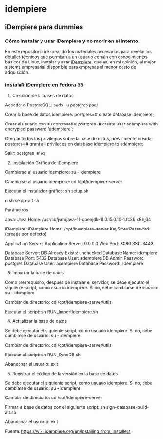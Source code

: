 # idempiere
## iDempiere para dummies
### Cómo instalar y usar iDempiere y no morir en el intento.

En este repositorio iré creando los materiales necesarios para revelar los detalles técnicos que permitan a un usuario común con conocimientos básicos de Linux, instalar y usar [iDempiere](https://github.com/idempiere/idempiere), que es, en mi opinión, el mejor sistema empresarial disponible para empresas al menor costo de adquisición.

### InstalaR iDempiere en Fedora 36

1. Creación de la bases de datos

Acceder a PostgreSQL:
sudo -u postgres psql

Crear la base de datos idempiere:
postgres=# 
create database idempiere;

Crear el usuario con su contraseña:
postgres=# 
create user adempiere with encrypted password 'adempiere';

Otorgar todos los privilegios sobre la base de datos, previamente creada:
postgres=# 
grant all privileges on database idempiere to adempiere;

Salir:
postgres=# 
\q

2. Instalación Gráfica de iDempiere

Cambiarse al usuario idempiere:
su - idempiere

Cambiarse al usuario idempiere:
cd /opt/idempiere-server

Ejecutar el instalador gráfico:
sh setup.sh

o 
sh setup-alt.sh

Parámetros

Java:
    Java Home: 
/usr/lib/jvm/java-11-openjdk-11.0.15.0.10-1.fc36.x86_64

iDempiere:
    iDempiere Home: 
/opt/idempiere-server
    KeyStore Password: 
(creada por defecto)
 
Application Server: 
    Application Server: 
0.0.0.0
    Web Port: 
8080
    SSL: 
8443

Database Server:
     DB Already Exists: 
unchecked
     Database Name: 
idempiere
     Database Port: 
5432
     Database User: 
adempiere
     DB Admin Password: 
postgres
     Database User: 
adempiere
     Database Password: 
adempiere

3. Importar la base de datos

Como prerrequisito, después de instalar el servidor, se debe ejecutar el siquiente script, como usuario idempiere. Si no, debe cambiarse de usuario: 
su - idempiere

Cambiar de directorio: 
cd /opt/idempiere-server/utils

Ejecutar el script:
sh RUN_ImportIdempiere.sh

4. Actualizar la base de datos

Se debe ejecutar el siquiente script, como usuario idempiere. Si no, debe cambiarse de usuario: 
su - idempiere

Cambiar de directorio: 
cd /opt/idempiere-server/utils

Ejecutar el script:
sh RUN_SyncDB.sh

Abandonar el usuario:
exit

5. Registrar el código de la versión en la base de datos

Se debe ejecutar el siquiente script, como usuario idempiere. Si no, debe cambiarse de usuario: 
su - idempiere

Cambiar de directorio: 
cd /opt/idempiere-server

Firmar la base de datos con el siguiente script:
sh sign-database-build-alt.sh

Abandonar el usuario:
exit

Fuente:
https://wiki.idempiere.org/en/Installing_from_Installers
